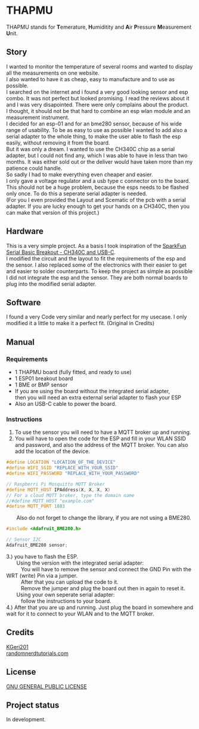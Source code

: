 # THAPMU
THAPMU stands for **T**emerature, **H**umiditity and **A**ir **P**ressure **M**easurement **U**nit.

## Story
I wanted to monitor the temperature of several rooms and wanted to display all the measurements on one website.  
I also wanted to have it as cheap, easy to manufacture and to use as possible.  
I searched on the internet and i found a very good looking sensor and esp combo.
It was not perfect but looked promising.
I read the reviews about it and I was very disapointed.
There were only complains about the product.  
I thought, it should not be that hard to combine an esp wlan module and an measurement instrument.  
I decided for an esp-01 and for an bme280 sensor, because of his wide range of usability.
To be as easy to use as possible I wanted to add also a serial adapter to the whole thing, to make the user able to flash the esp easily, without removing it from the board.  
But it was only a dream. I wanted to use the CH340C chip as a serial adapter, but I could not find any, which I was able to have in less than two months. It was either sold out or the deliver would have taken more than my patience could handle.  
So sadly I had to make everything even cheaper and easier.  
I only gave a voltage regulator and a usb type c connector on to the board. This should not be a huge problem, because the esps needs to be flashed only once. To do this a seperate serial adapter is needed.  
(For you I even provided the Layout and Scematic of the pcb with a serial adapter. If you are lucky enough to get your hands on a CH340C, then you can make that version of this project.)

## Hardware
This is a very simple project. As a basis I took inspiration of the [SparkFun Serial Basic Breakout - CH340C and USB-C](https://www.sparkfun.com/products/15096).  
I modified the circuit and the layout to fit the requirements of the esp and the sensor. I also replaced some of the electronics with their easier to get and easier to solder counterparts.
To keep the project as simple as possible I did not integrate the esp and the sensor.
They are both normal boards to plug into the modified serial adapter.

## Software
I found a very Code very similar and nearly perfect for my usecase.
I only modified it a little to make it a perfect fit.
(Original in Credits)

## Manual
### Requirements
* 1 THAPMU board (fully fitted, and ready to use)
* 1 ESP01 breakout board
* 1 BME or BMP sensor
* If you are using the board without the integrated serial adapter,  
  then you will need an extra external serial adapter to flash your ESP
* Also an USB-C cable to power the board.

### Instructions
1. To use the sensor you will need to have a MQTT broker up and running.  
2. You will have to open the code for the ESP and fill in your WLAN SSID and password, and also the address of the MQTT broker.
You can also add the location of the device.
```c++
#define LOCATION "LOCATION_OF_THE_DEVICE"
#define WIFI_SSID "REPLACE_WITH_YOUR_SSID"
#define WIFI_PASSWORD "REPLACE_WITH_YOUR_PASSWORD"

// Raspberri Pi Mosquitto MQTT Broker
#define MQTT_HOST IPAddress(X, X, X, X)
// For a cloud MQTT broker, type the domain name
//#define MQTT_HOST "example.com"
#define MQTT_PORT 1883
```  
&nbsp;&nbsp;&nbsp;&nbsp;&nbsp;&nbsp; Also do not forget to change the library, if you are not using a BME280.  
```c++
#include <Adafruit_BME280.h>

// Sensor I2C
Adafruit_BME280 sensor;
```
3.) you have to flash the ESP.  
&nbsp;&nbsp;&nbsp;&nbsp;&nbsp;&nbsp; Using the version with the integrated serial adapter:  
&nbsp;&nbsp;&nbsp;&nbsp;&nbsp;&nbsp;&nbsp;&nbsp;&nbsp; You will have to remove the sensor and connect the GND Pin with the WRT (write) Pin via a jumper.  
&nbsp;&nbsp;&nbsp;&nbsp;&nbsp;&nbsp;&nbsp;&nbsp;&nbsp; After that you can upload the code to it.  
&nbsp;&nbsp;&nbsp;&nbsp;&nbsp;&nbsp;&nbsp;&nbsp;&nbsp; Remove the jumper and plug the board out then in again to reset it.  
&nbsp;&nbsp;&nbsp;&nbsp;&nbsp;&nbsp; Using your own seperate serial adapter:  
&nbsp;&nbsp;&nbsp;&nbsp;&nbsp;&nbsp;&nbsp;&nbsp;&nbsp; follow the instructions to your board.   
4.) After that you are up and running. Just plug the board in somewhere and wait for it to connect to your WLAN and to the MQTT broker.

## Credits
[KGeri201](https://github.com/KGeri201)  
[randomnerdtutorials.com](https://randomnerdtutorials.com/esp8266-nodemcu-mqtt-publish-bme280-arduino/)

## License
[GNU GENERAL PUBLIC LICENSE](https://choosealicense.com/licenses/gpl-3.0/)

## Project status
In development.
